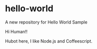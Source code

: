 # hello-world
A new repository for Hello World Sample

Hi Human!!

Hubot here, I like Node.js and Coffeescript.
